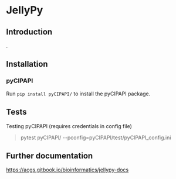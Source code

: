 # JellyPy

## Introduction
.

## Installation

### pyCIPAPI
Run `pip install pyCIPAPI/` to install the pyCIPAPI package.

## Tests

Testing pyCIPAPI (requires credentials in config file)
> pytest pyCIPAPI/ --pconfig=pyCIPAPI/test/pyCIPAPI_config.ini

## Further documentation
https://acgs.gitbook.io/bioinformatics/jellypy-docs
